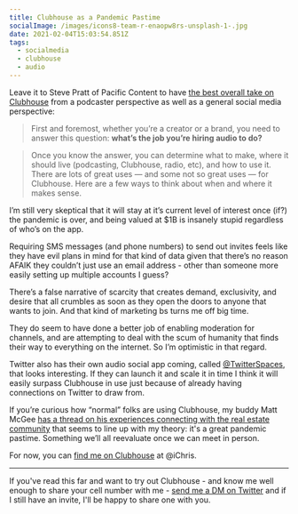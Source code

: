 ```yaml
---
title: Clubhouse as a Pandemic Pastime
socialImage: /images/icons8-team-r-enaopw8rs-unsplash-1-.jpg
date: 2021-02-04T15:03:54.851Z
tags:
  - socialmedia
  - clubhouse
  - audio
---
```

Leave it to Steve Pratt of Pacific Content to have [the best overall take on Clubhouse](https://blog.pacific-content.com/heres-how-to-think-about-clubhouse-audio-strategy-64711dd3f6c1) from a podcaster perspective as well as a general social media perspective:

> First and foremost, whether you’re a creator or a brand, you need to answer this question: **what’s the job you’re hiring audio to do?**

> Once you know the answer, you can determine what to make, where it should live (podcasting, Clubhouse, radio, etc), and how to use it. There are lots of great uses — and some not so great uses — for Clubhouse. Here are a few ways to think about when and where it makes sense.

I’m still very skeptical that it will stay at it’s current level of interest once (if?) the pandemic is over, and being valued at $1B is insanely stupid regardless of who’s on the app.

Requiring SMS messages (and phone numbers) to send out invites feels like they have evil plans in mind for that kind of data given that there’s no reason AFAIK they couldn’t just use an email address - other than someone more easily setting up multiple accounts I guess?

There’s a false narrative of scarcity that creates demand, exclusivity, and desire that all crumbles as soon as they open the doors to anyone that wants to join. And that kind of marketing bs turns me off big time.

They do seem to have done a better job of enabling moderation for channels, and are attempting to deal with the scum of humanity that finds their way to everything on the internet. So I’m optimistic in that regard.

Twitter also has their own audio social app coming, called [@TwitterSpaces](https://twitter.com/twitterspaces), that looks interesting. If they can launch it and scale it in time I think it will easily surpass Clubhouse in use just because of already having connections on Twitter to draw from.

If you’re curious how “normal” folks are using Clubhouse, my buddy Matt McGee [has a thread on his experiences connecting with the real estate community](https://twitter.com/mattmcgee/status/1357164336909742081?s=21) that seems to line up with my theory: it's a great pandemic pastime. Something we’ll all reevaluate once we can meet in person.

For now, you can [find me on Clubhouse](https://www.joinclubhouse.com/) at @iChris.

---

If you've read this far and want to try out Clubhouse - and know me well enough to share your cell number with me - [send me a DM on Twitter](https://twitter.com/messages/compose?recipient_id=58323) and if I still have an invite, I'll be happy to share one with you.
